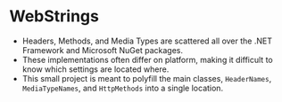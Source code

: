 WebStrings
==========

- Headers, Methods, and Media Types are scattered all over the .NET Framework and Microsoft NuGet packages.
- These implementations often differ on platform, making it difficult to know which settings are located where.
- This small project is meant to polyfill the main classes, `HeaderNames`, `MediaTypeNames`, and `HttpMethods` into a single location.